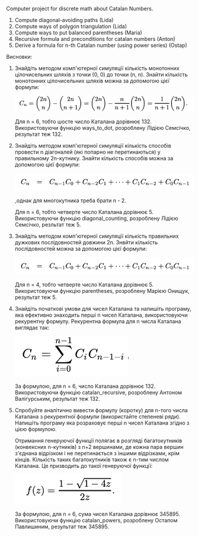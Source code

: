Computer project for discrete math about Catalan Numbers.
1) Compute diagonal-avoiding paths (Lida)
2) Compute ways of polygon triangulation (Lida)
3) Compute ways to put balanced parentheses (Maria)
4) Recursive formula and preconditions for catalan numbers (Anton)
5) Derive a formula for n-th Catalan number (using power series) (Ostap)

Висновки:
1. Знайдіть методом комп'ютерної симуляції кількість монотонних цілочисельних шляхів з точки (0, 0) до точки (n, n).
   Знайти кількість монотонних цілочисельних шляхів можна за допомогою цієї формули:
   
   ![Way formula](way_formula.jpeg)

   Для n = 6, тобто шосте число Каталана дорівнює 132. 
   Використовуючи функцію ways_to_dot, розроблену Лідією Семсічко, результат теж 132.
   
2. Знайдіть методом комп'ютерної симуляції кількість способів провести n діагоналей (які попарно не перетинаються) у правильному 2n-кутнику.
   Знайти кількість способів можна за допомогою цієї формули:
   
   ![Recursive formula](rec_formula.jpeg)

   ,однак для многокутника треба брати n - 2.
   
   Для n = 6, тобто четверте число Каталана дорівнює 5.
   Використовуючи функцію diagonal_counting, розроблену Лідією Семсічко, резльтат теж 5.
   
3. Знайдіть методом комп'ютерної симуляції кількість правильних дужкових послідовностей довжини 2n.
   Знвйти кількість послідовностей можна за допомогою цієї формули:
   
   ![Recursive formula](rec_formula.jpeg)

   Для n = 4, тобто четверте число Каталана дорівнює 5.
   Використовуючи функцію parentheses, розроблену Марією Онищук, результат теж 5.
   
4. Знайдіть початкові умови для чисел Каталана та напишіть програму, яка ефективно знаходить перші n чисел Каталана, використовуючи рекурентну формулу.
   Рекурентна формула для n числа Каталана виглядає так:
   
   ![Ctalan number](cat.jpeg)

   За формулою, для n = 6, число Каталана дорівнює 132.
   Використовуючи функцію catalan_recursive, розроблену Антоном Валігурським, результат теж 132.

5. Спробуйте аналітично вивести формулу (коротку) для n-того числа Каталана з рекурентної формули (використайте степеневі ряди). Напишіть програму яка розраховує перші n чисел Каталана згідно з цією формулою.
   
   Отримання генеруючої функції полягає в розгляді багатокутників (конвексних n-кутників) з n+2 вершинами, де кожна пара вершин з'єднана відрізком і не перетинається з іншими відрізками, крім кінців. Кількість таких багатокутників також є n-тим числом Каталана. Це призводить до такої генеруючої функції:

   ![Generative formula](gen_formula.jpeg)
   
   За формулою, для n = 6, cума чисел Каталана дорівнює 345895.
   Використовуючи функцію catalan_powers, розроблену Остапом Павлишиним, результат теж 345895.
